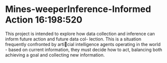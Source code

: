 # Mines-weeperInference-Informed Action 16:198:520
This project is intended to explore how data collection and inference can inform future action and future data col-
lection. This is a situation frequently confronted by articial intelligence agents operating in the world - based on
current information, they must decide how to act, balancing both achieving a goal and collecting new information.
